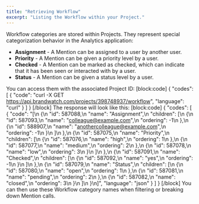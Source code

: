 ```yaml
---
title: "Retrieving Workflow"
excerpt: "Listing the Workflow within your Project."
---
```

Workflow categories are stored within Projects. They represent special categorization behavior in the Analytics application:

* **Assignment** - A Mention can be assigned to a user by another user.
* **Priority** - A Mention can be given a priority level by a user.
* **Checked** - A Mention can be marked as checked, which can indicate  that it has been seen or interacted with by a user.
* **Status** - A Mention can be given a status level by a user.

You can access them with the associated Project ID:
[block:code]
{
  "codes": [
    {
      "code": "curl -X GET https://api.brandwatch.com/projects/398748937/workflow",
      "language": "curl"
    }
  ]
}
[/block]
The response will look like this:
[block:code]
{
  "codes": [
    {
      "code": "[\n  {\n    \"id\": 587088,\n    \"name\": \"Assignment\",\n    \"children\": [\n      {\n        \"id\": 587093,\n        \"name\": \"colleague@example.com\",\n        \"ordering\": -1\n      },\n      {\n        \"id\": 588907,\n        \"name\": \"anothercolleague@example.com\",\n        \"ordering\": -1\n      }\n    ]\n  },\n  {\n    \"id\": 587075,\n    \"name\": \"Priority\",\n    \"children\": [\n      {\n        \"id\": 587076,\n        \"name\": \"high\",\n        \"ordering\": 1\n      },\n      {\n        \"id\": 587077,\n        \"name\": \"medium\",\n        \"ordering\": 2\n      },\n      {\n        \"id\": 587078,\n        \"name\": \"low\",\n        \"ordering\": 3\n      }\n    ]\n  },\n  {\n    \"id\": 587091,\n    \"name\": \"Checked\",\n    \"children\": [\n      {\n        \"id\": 587092,\n        \"name\": \"yes\",\n        \"ordering\": -1\n      }\n    ]\n  },\n  {\n    \"id\": 587079,\n    \"name\": \"Status\",\n    \"children\": [\n      {\n        \"id\": 587080,\n        \"name\": \"open\",\n        \"ordering\": 1\n      },\n      {\n        \"id\": 587081,\n        \"name\": \"pending\",\n        \"ordering\": 2\n      },\n      {\n        \"id\": 587082,\n        \"name\": \"closed\",\n        \"ordering\": 3\n      }\n    ]\n  }\n]",
      "language": "json"
    }
  ]
}
[/block]
You can then use these Workflow category names when filtering or breaking down Mention calls.